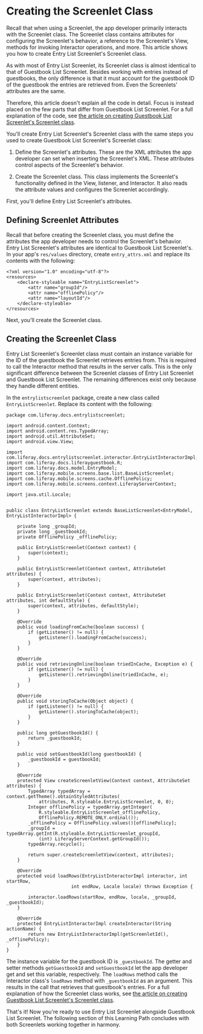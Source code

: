 # Creating the Screenlet Class [](id=creating-the-screenlet-class-0)

Recall that when using a Screenlet, the app developer primarily interacts with 
the Screenlet class. The Screenlet class contains attributes for configuring the 
Screenlet's behavior, a reference to the Screenlet's View, methods for invoking 
Interactor operations, and more. This article shows you how to create Entry List 
Screenlet's Screenlet class. 

As with most of Entry List Screenlet, its Screenlet class is almost identical to 
that of Guestbook List Screenlet. Besides working with entries instead of 
guestbooks, the only difference is that it must account for the guestbook ID of 
the guestbook the entries are retrieved from. Even the Screenlets' attributes 
are the same. 

Therefore, this article doesn't explain all the code in detail. Focus is instead 
placed on the few parts that differ from Guestbook List Screenlet. For a full 
explanation of the code, see 
[the article on creating Guestbook List Screenlet's Screenlet class](https://www.liferay.com/). 

You'll create Entry List Screenlet's Screenlet class with the same 
steps you used to create Guestbook List Screenlet's Screenlet class:

1. Define the Screenlet's attributes. These are the XML attributes the app 
   developer can set when inserting the Screenlet's XML. These attributes 
   control aspects of the Screenlet's behavior. 

2. Create the Screenlet class. This class implements the Screenlet's 
   functionality defined in the View, listener, and Interactor. It also reads 
   the attribute values and configures the Screenlet accordingly. 

First, you'll define Entry List Screenlet's attributes. 

## Defining Screenlet Attributes [](id=defining-screenlet-attributes)

Recall that before creating the Screenlet class, you must define the attributes 
the app developer needs to control the Screenlet's behavior. Entry List 
Screenlet's attributes are identical to Guestbook List Screenlet's. In your 
app's `res/values` directory, create `entry_attrs.xml` and replace its contents 
with the following: 

    <?xml version="1.0" encoding="utf-8"?>
    <resources>
        <declare-styleable name="EntryListScreenlet">
            <attr name="groupId"/>
            <attr name="offlinePolicy"/>
            <attr name="layoutId"/>
        </declare-styleable>
    </resources>

Next, you'll create the Screenlet class.

## Creating the Screenlet Class [](id=creating-the-screenlet-class)

Entry List Screenlet's Screenlet class must contain an instance variable for the 
ID of the guestbook the Screenlet retrieves entries from. This is required to 
call the Interactor method that results in the server calls. This is the only 
significant difference between the Screenlet classes of Entry List Screenlet and 
Guestbook List Screenlet. The remaining differences exist only because they 
handle different entities. 

In the `entrylistscreenlet` package, create a new class called 
`EntryListScreenlet`. Replace its content with the following:

    package com.liferay.docs.entrylistscreenlet;

    import android.content.Context;
    import android.content.res.TypedArray;
    import android.util.AttributeSet;
    import android.view.View;

    import com.liferay.docs.entrylistscreenlet.interactor.EntryListInteractorImpl;
    import com.liferay.docs.liferayguestbook.R;
    import com.liferay.docs.model.EntryModel;
    import com.liferay.mobile.screens.base.list.BaseListScreenlet;
    import com.liferay.mobile.screens.cache.OfflinePolicy;
    import com.liferay.mobile.screens.context.LiferayServerContext;

    import java.util.Locale;


    public class EntryListScreenlet extends BaseListScreenlet<EntryModel, EntryListInteractorImpl> {

        private long _groupId;
        private long _guestbookId;
        private OfflinePolicy _offlinePolicy;

        public EntryListScreenlet(Context context) {
            super(context);
        }

        public EntryListScreenlet(Context context, AttributeSet attributes) {
            super(context, attributes);
        }

        public EntryListScreenlet(Context context, AttributeSet attributes, int defaultStyle) {
            super(context, attributes, defaultStyle);
        }

        @Override
        public void loadingFromCache(boolean success) {
            if (getListener() != null) {
                getListener().loadingFromCache(success);
            }
        }

        @Override
        public void retrievingOnline(boolean triedInCache, Exception e) {
            if (getListener() != null) {
                getListener().retrievingOnline(triedInCache, e);
            }
        }

        @Override
        public void storingToCache(Object object) {
            if (getListener() != null) {
                getListener().storingToCache(object);
            }
        }

        public long getGuestbookId() {
            return _guestbookId;
        }

        public void setGuestbookId(long guestbookId) {
            _guestbookId = guestbookId;
        }

        @Override
        protected View createScreenletView(Context context, AttributeSet attributes) {
            TypedArray typedArray = context.getTheme().obtainStyledAttributes(
                attributes, R.styleable.EntryListScreenlet, 0, 0);
            Integer offlinePolicy = typedArray.getInteger(
                R.styleable.EntryListScreenlet_offlinePolicy,
                OfflinePolicy.REMOTE_ONLY.ordinal());
            _offlinePolicy = OfflinePolicy.values()[offlinePolicy];
            _groupId = typedArray.getInt(R.styleable.EntryListScreenlet_groupId,
                (int) LiferayServerContext.getGroupId());
            typedArray.recycle();

            return super.createScreenletView(context, attributes);
        }

        @Override
        protected void loadRows(EntryListInteractorImpl interactor, int startRow,
                            int endRow, Locale locale) throws Exception {

            interactor.loadRows(startRow, endRow, locale, _groupId, _guestbookId);
        }

        @Override
        protected EntryListInteractorImpl createInteractor(String actionName) {
            return new EntryListInteractorImpl(getScreenletId(), _offlinePolicy);
        }
    }

The instance variable for the guestbook ID is `_guestbookId`. The getter and 
setter methods `getGuestbookId` and `setGuestbookId` let the app developer get 
and set this variable, respectively. The `loadRows` method calls the 
Interactor class's `loadRows` method with `_guestbookId` as an argument. This 
results in the call that retrieves that guestbook's entries. For a full 
explanation of how the Screenlet class works, see 
[the article on creating Guestbook List Screenlet's Screenlet class](https://www.liferay.com/). 

That's it! Now you're ready to use Entry List Screenlet alongside Guestbook List 
Screenlet. The following section of this Learning Path concludes with both 
Screenlets working together in harmony. 
